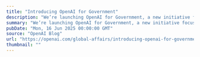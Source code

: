 ```yaml
---
title: "Introducing OpenAI for Government"
description: "We’re launching OpenAI for Government, a new initiative focused on bringing our most advanced AI tools to public servants across the United States. We're supporting the U.S. government's efforts in adopting best-in-class technology and deploying these tools in service of the public good."
summary: "We’re launching OpenAI for Government, a new initiative focused on bringing our most advanced AI tools to public servants across the United States. We're supporting the U.S. government's efforts in adopting best-in-class technology and deploying these tools in service of the public good."
pubDate: "Mon, 16 Jun 2025 00:00:00 GMT"
source: "OpenAI Blog"
url: "https://openai.com/global-affairs/introducing-openai-for-government"
thumbnail: ""
---
```


